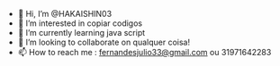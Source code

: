 - 👋 Hi, I’m @HAKAISHIN03
- 👀 I’m interested in  copiar codigos 
- 🌱 I’m currently learning  java script
- 💞️ I’m looking to collaborate on qualquer coisa!
- 📫 How to reach me : fernandesjulio33@gmail.com ou 31971642283
<!---
HAKAISHIN03/HAKAISHIN03 is a ✨ special ✨ repository because its `README.md` (this file) appears on your GitHub profile.
You can click the Preview link to take a look at your changes.
--->
